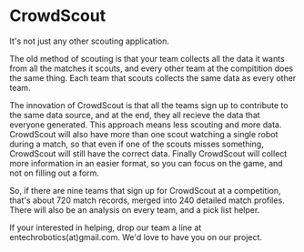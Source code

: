# CrowdScout
It's not just any other scouting application. 

The old method of scouting is that your team collects all the data it wants from all the matches it scouts,
and every other team at the compitition does the same thing. Each team that scouts collects the same data as every other team.

  The innovation of CrowdScout is that all the teams sign up to contribute to the same data source, and at the end, they all recieve the data that everyone generated. This approach means less scouting and more data. CrowdScout will also have more than one scout watching a single robot during a match, so that even if one of the scouts misses something, CrowdScout will still have the correct data. Finally CrowdScout will collect more information in an easier format, so you can focus on the game, and not on filling out a form.

  So, if there are nine teams that sign up for CrowdScout at a competition, that's about 720 match records, merged into 240 detailed match profiles. There will also be an analysis on every team, and a pick list helper. 


If your interested in helping, drop our team a line at entechrobotics(at)gmail.com. We'd love to have you on our project.
